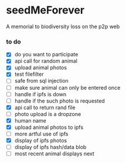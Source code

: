 # seedMeForever

A memorial to biodiversity loss on the p2p web

### to do

- [x] do you want to participate
- [x] api call for random animal
- [x] upload animal photos
- [x] test filefilter
- [ ] safe from sql injection
- [ ] make sure animal can only be entered once
- [ ] handle if ipfs is down
- [ ] handle if the such photo is requested
- [x] api call to return rand file
- [ ] photo upload is a dropzone
- [x] human name
- [x] upload animal photos to ipfs
- [ ] more artful use of ipfs
- [x] display of ipfs photos
- [ ] display of ipfs hash/data blob
- [ ] most recent animal displays next